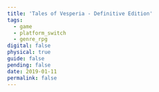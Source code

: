 ```yaml
---
title: 'Tales of Vesperia - Definitive Edition'
tags:
  - game
  - platform_switch
  - genre_rpg
digital: false
physical: true
guide: false
pending: false
date: 2019-01-11
permalink: false
---
```

